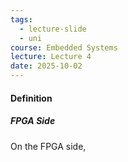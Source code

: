 ```yaml
---
tags:
  - lecture-slide
  - uni
course: Embedded Systems
lecture: Lecture 4
date: 2025-10-02
---
```


#### Definition


##### FPGA Side
On the FPGA side, 
